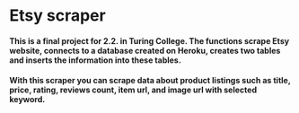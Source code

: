 # Etsy scraper

#### This is a final project for 2.2. in Turing College. The functions scrape Etsy website, connects to a database created on Heroku, creates two tables and inserts the information into these tables.

#### With this scraper you can scrape data about product listings such as title, price, rating, reviews count, item url, and image url with selected keyword.

### 